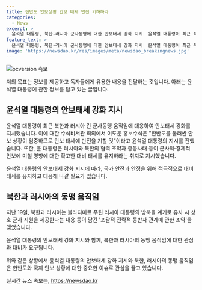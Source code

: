```yaml
---
title: 한반도 안보상황 안보 태세 만전 기하하라
categories:
  - News
excerpt: >
  윤석열 대통령, 북한-러시아 군사동맹에 대한 안보태세 강화 지시  윤석열 대통령이 최근 북한과 러시아 간 군사동맹에 대응하여 안보태세를 강화하도록 지휘했다. 주요 수석비서관 회의에서 한반도의 안보상황이 엄중하므로 만전을 기해야 한다고 주문한 것으로 전해졌다. 윤 대통령의 지시는 러-북 조약과 중동 사태 등에 대비하여 확고한 안보태세를 유지해야 한다는 취지였다. 앞서 북한과 러시아의 포괄적 전략적 동반자 관계에 관한 조약 체결로 이 같은 조치가 이뤄졌다.
feature_text: >
  윤석열 대통령, 북한-러시아 군사동맹에 대한 안보태세 강화 지시  윤석열 대통령이 최근 북한과 러시아 간 군사동맹에 대응하여 안보태세를 강화하도록 지휘했다. 주요 수석비서관 회의에서 한반도의 안보상황이 엄중하므로 만전을 기해야 한다고 주문한 것으로 전해졌다. 윤 대통령의 지시는 러-북 조약과 중동 사태 등에 대비하여 확고한 안보태세를 유지해야 한다는 취지였다. 앞서 북한과 러시아의 포괄적 전략적 동반자 관계에 관한 조약 체결로 이 같은 조치가 이뤄졌다.
image: 'https://newsdao.kr/res/images/meta/newsdao_breakingnews.jpg'
---
```


<p><img src="https://newsdao.kr/res/images/meta/newsdao_breakingnews.jpg" alt="pcversion 속보" /></p>

<p>저의 목표는 정보를 제공하고 독자들에게 유용한 내용을 전달하는 것입니다. 아래는 윤석열 대통령에 관한 정보를 담고 있는 글입니다.</p>

<h2 data-ke-size="size26">윤석열 대통령의 안보태세 강화 지시</h2>

<p>윤석열 대통령이 최근 북한과 러시아 간 군사동맹 움직임에 대응하여 안보태세 강화를 지시했습니다. 이에 대한 수석비서관 회의에서 이도운 홍보수석은 "한반도를 둘러싼 안보 상황이 엄중하므로 안보 태세에 만전을 기할 것"이라고 윤석열 대통령의 지시를 전했습니다. 또한, 윤 대통령은 러시아와 북한의 협력 조약과 중동사태 등이 군사적·경제적 안보에 미칠 영향에 대한 확고한 대비 태세를 유지하라는 취지로 지시했습니다.</p>

<p data-ke-size="size16">윤석열 대통령의 안보태세 강화 지시에 따라, 국가 안전과 안정을 위해 적극적으로 대비 태세를 유지하고 대응해 나갈 필요가 있습니다.</p>

<h2 data-ke-size="size26">북한과 러시아의 동맹 움직임</h2>

<p>지난 19일, 북한과 러시아는 블라디미르 푸틴 러시아 대통령의 방북을 계기로 유사 시 상호 군사 지원을 제공한다는 내용 등이 담긴 '포괄적 전략적 동반자 관계에 관한 조약'을 맺었습니다.</p>

<p data-ke-size="size16">윤석열 대통령의 안보태세 강화 지시와 함께, 북한과 러시아의 동맹 움직임에 대한 관심과 대비가 요구됩니다.</p>

<p>위와 같은 상황에서 윤석열 대통령의 안보태세 강화 지시와 북한, 러시아의 동맹 움직임은 한반도와 국제 안보 상황에 대한 중요한 이슈로 관심을 끌고 있습니다.</p>
실시간 뉴스 속보는, <a href="https://newsdao.kr" rel="dofollow">https://newsdao.kr</a>


